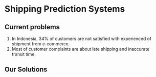 # Shipping Prediction Systems
## Current problems
1. In Indonesia, 34% of customers are not satisfied with experienced of shipment from e-commerce.
2. Most of customer complaints are about late shipping and inaccurate transit time.
## Our Solutions
